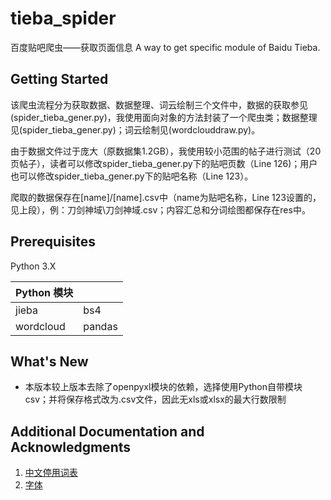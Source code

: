 # tieba_spider

百度贴吧爬虫——获取页面信息
A way to get specific module of Baidu Tieba.

## Getting Started

该爬虫流程分为获取数据、数据整理、词云绘制三个文件中，数据的获取参见(spider_tieba_gener.py)，我使用面向对象的方法封装了一个爬虫类；数据整理见(spider_tieba_gener.py)；词云绘制见(wordclouddraw.py)。

由于数据文件过于庞大（原数据集1.2GB），我使用较小范围的帖子进行测试（20页帖子），读者可以修改spider_tieba_gener.py下的贴吧页数（Line 126)；用户也可以修改spider_tieba_gener.py下的贴吧名称（Line 123）。

爬取的数据保存在[name]/[name].csv中（name为贴吧名称，Line 123设置的，见上段），例：刀剑神域\刀剑神域.csv；内容汇总和分词绘图都保存在res中。

## Prerequisites

Python 3.X

| Python 模块 |        |
| --------- | ------ |
| jieba     | bs4    |
| wordcloud | pandas |

## What's New

* 本版本较上版本去除了openpyxl模块的依赖，选择使用Python自带模块csv；并将保存格式改为.csv文件，因此无xls或xlsx的最大行数限制

## Additional Documentation and Acknowledgments
1. [中文停用词表](https://github.com/goto456/stopwords)
2. [字体](https://www.100font.com/thread-562.htm)

